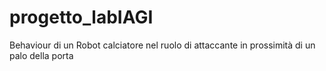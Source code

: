 # progetto_labIAGI
Behaviour di un Robot calciatore nel ruolo di attaccante in prossimità di un palo della porta
